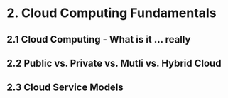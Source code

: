 # 2. Cloud Computing Fundamentals

## 2.1 Cloud Computing - What is it ... really

## 2.2 Public vs. Private vs. Mutli vs. Hybrid Cloud

## 2.3 Cloud Service Models
